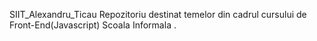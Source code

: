 SIIT_Alexandru_Ticau
Repozitoriu destinat temelor din cadrul cursului de Front-End(Javascript) Scoala Informala .